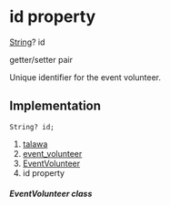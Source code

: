 
<div>

# id property

</div>


[String](https://api.flutter.dev/flutter/dart-core/String-class.html)?
id


getter/setter pair




Unique identifier for the event volunteer.



## Implementation

``` language-dart
String? id;
```







1.  [talawa](../../index.md)
2.  [event_volunteer](../../models_events_event_volunteer/)
3.  [EventVolunteer](../../models_events_event_volunteer/EventVolunteer-class.md)
4.  id property

##### EventVolunteer class







